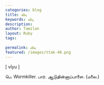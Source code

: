```yaml
---
categories: blog
title: வீயு
keywords: வீயு
description: 
author: Tamilan
layout: Ruby
tags: 
 
permalink: வீயு
featured: /images/ttak-48.png
---
```

  
[ vīyu ]  
  
பெ. Wormkiller. பார். ஆடுதின்னாப்பாளை. (மலை.)